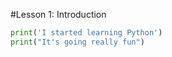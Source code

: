 #Lesson 1: Introduction

```python
print('I started learning Python')
print("It's going really fun")
```
